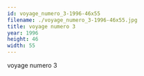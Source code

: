 ```yaml
---
id: voyage_numero_3-1996-46x55
filename: ./voyage_numero_3-1996-46x55.jpg
title: voyage numero 3
year: 1996
height: 46
width: 55
---
```


voyage numero 3